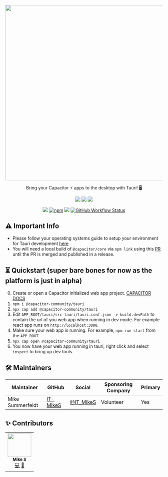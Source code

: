 <p align="center">
  <img src="https://user-images.githubusercontent.com/20338451/128799226-dc84c780-a031-4899-9880-3c9df4c2c52b.png" width="560" /><br />
</p>

<p align="center">
Bring your Capacitor ⚡ apps to the desktop with Tauri! 🖥
</p>
<p align="center">
  <a href="https://github.com/capacitor-community/tauri"><img src="https://img.shields.io/badge/maintenance%20status-being%20developed-orange" /></a>
  <!-- ALL-CONTRIBUTORS-BADGE:START - Do not remove or modify this section -->
<a href="#-contributors"><img src="https://img.shields.io/badge/all%20contributors-1-orange" /></a>
<!-- ALL-CONTRIBUTORS-BADGE:END -->
  <a href="https://www.electronjs.org/releases/stable?version=13"><img src="https://img.shields.io/badge/tauri%20version-v1.0.0--beta.5-blue" /></a>
</p>
<p align="center">
  <a href="https://npmjs.com/package/@capacitor-community/tauri"><img src="https://img.shields.io/npm/v/@capacitor-community/tauri" /></a>
  <a href="https://npmjs.com/package/@capacitor-community/tauri"><img alt="npm" src="https://img.shields.io/npm/dw/@capacitor-community/tauri"></a>
  <a href="https://npmjs.com/package/@capacitor-community/tauri"><img src="https://img.shields.io/npm/l/@capacitor-community/tauri.svg?color=blue" /></a>
  <a href="https://github.com/capacitor-community/tauri"><img alt="GitHub Workflow Status" src="https://img.shields.io/github/workflow/status/capacitor-community/tauri/CI"></a>
</p>

## ⚠ Important Info
- Please follow your operating systems guide to setup your environment for Tauri development [here](https://tauri.studio/en/docs/getting-started/intro#setting-up-your-environment)
- You will need a local build of `@capacitor/core` via `npm link` using this [PR](https://github.com/ionic-team/capacitor/pull/4771) until the PR is merged and published in a release.

## ⏳ Quickstart (super bare bones for now as the platform is just in alpha)
0. Create or open a Capacitor initialized web app project. [CAPACITOR DOCS](https://capacitorjs.com/docs)
1. `npm i @capacitor-community/tauri`
2. `npx cap add @capacitor-community/tauri`
3. Edit `APP_ROOT/tauri/src-tauri/tauri.conf.json -> build.devPath` to contain the url of you web app when running in dev mode. For example react app runs on `http://localhost:3000`.
4. Make sure your web app is running. For example, `npm run start` from the `APP_ROOT`
5. `npx cap open @capacitor-community/tauri`
6. You now have your web app running in tauri, right click and select `inspect` to bring up dev tools. 

## 🛠 Maintainers 

| Maintainer       | GitHub                                  | Social                                    | Sponsoring Company | Primary |
| ---------------- | --------------------------------------- | ----------------------------------------- | ------------------ | ------- |
| Mike Summerfeldt | [IT-MikeS](https://github.com/IT-MikeS) | [@IT_MikeS](https://twitter.com/IT_MikeS) | Volunteer          | Yes     |


## ✨ Contributors 

<!-- ALL-CONTRIBUTORS-LIST:START - Do not remove or modify this section -->
<!-- prettier-ignore-start -->
<!-- markdownlint-disable -->
<table>
  <tr>
    <td align="center"><a href="https://github.com/IT-MikeS"><img src="https://avatars0.githubusercontent.com/u/20338451?v=4?s=75" width="75px;" alt=""/><br /><sub><b>Mike S</b></sub></a><br /><a href="https://github.com/capacitor-community/tauri/commits?author=IT-MikeS" title="Code">💻</a> <a href="https://github.com/capacitor-community/tauri/commits?author=IT-MikeS" title="Documentation">📖</a></td>
  </tr>
</table>

<!-- markdownlint-restore -->
<!-- prettier-ignore-end -->

<!-- ALL-CONTRIBUTORS-LIST:END -->
